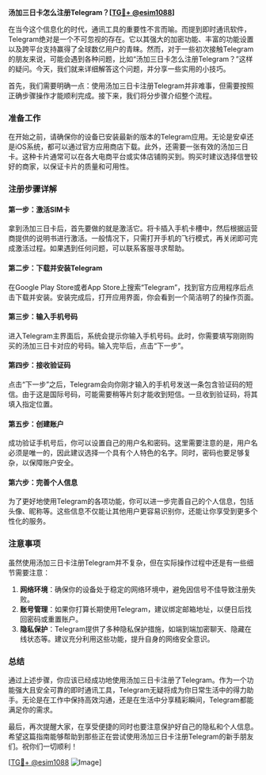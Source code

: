 **汤加三日卡怎么注册Telegram？[[TG💪+ @esim1088](https://t.me/s/esim1088)]**

在当今这个信息化的时代，通讯工具的重要性不言而喻。而提到即时通讯软件，Telegram绝对是一个不可忽视的存在。它以其强大的加密功能、丰富的功能设置以及跨平台支持赢得了全球数亿用户的青睐。然而，对于一些初次接触Telegram的朋友来说，可能会遇到各种问题，比如“汤加三日卡怎么注册Telegram？”这样的疑问。今天，我们就来详细解答这个问题，并分享一些实用的小技巧。

首先，我们需要明确一点：使用汤加三日卡注册Telegram并非难事，但需要按照正确步骤操作才能顺利完成。接下来，我们将分步骤介绍整个流程。

### 准备工作

在开始之前，请确保你的设备已安装最新的版本的Telegram应用。无论是安卓还是iOS系统，都可以通过官方应用商店下载。此外，还需要一张有效的汤加三日卡。这种卡片通常可以在各大电商平台或实体店铺购买到。购买时建议选择信誉较好的商家，以保证卡片的质量和可用性。

### 注册步骤详解

#### 第一步：激活SIM卡

拿到汤加三日卡后，首先要做的就是激活它。将卡插入手机卡槽中，然后根据运营商提供的说明书进行激活。一般情况下，只需打开手机的飞行模式，再关闭即可完成激活过程。如果遇到任何问题，可以联系客服寻求帮助。

#### 第二步：下载并安装Telegram

在Google Play Store或者App Store上搜索“Telegram”，找到官方应用程序后点击下载并安装。安装完成后，打开应用界面，你会看到一个简洁明了的操作页面。

#### 第三步：输入手机号码

进入Telegram主界面后，系统会提示你输入手机号码。此时，你需要填写刚刚购买的汤加三日卡对应的号码。输入完毕后，点击“下一步”。

#### 第四步：接收验证码

点击“下一步”之后，Telegram会向你刚才输入的手机号发送一条包含验证码的短信。由于这是国际号码，可能需要稍等片刻才能收到短信。一旦收到验证码，将其填入指定位置。

#### 第五步：创建账户

成功验证手机号后，你可以设置自己的用户名和密码。这里需要注意的是，用户名必须是唯一的，因此建议选择一个具有个人特色的名字。同时，密码也要足够复杂，以保障账户安全。

#### 第六步：完善个人信息

为了更好地使用Telegram的各项功能，你可以进一步完善自己的个人信息，包括头像、昵称等。这些信息不仅能让其他用户更容易识别你，还能让你享受到更多个性化的服务。

### 注意事项

虽然使用汤加三日卡注册Telegram并不复杂，但在实际操作过程中还是有一些细节需要注意：

1. **网络环境**：确保你的设备处于稳定的网络环境中，避免因信号不佳导致注册失败。
2. **账号管理**：如果你打算长期使用Telegram，建议绑定邮箱地址，以便日后找回密码或重置账户。
3. **隐私保护**：Telegram提供了多种隐私保护措施，如端到端加密聊天、隐藏在线状态等。建议充分利用这些功能，提升自身的网络安全意识。

### 总结

通过上述步骤，你应该已经成功地使用汤加三日卡注册了Telegram。作为一个功能强大且安全可靠的即时通讯工具，Telegram无疑将成为你日常生活中的得力助手。无论是在工作中保持高效沟通，还是在生活中分享精彩瞬间，Telegram都能满足你的需求。

最后，再次提醒大家，在享受便捷的同时也要注意保护好自己的隐私和个人信息。希望这篇指南能够帮助到那些正在尝试使用汤加三日卡注册Telegram的新手朋友们。祝你们一切顺利！

[[TG💪+ @esim1088](https://t.me/s/esim1088) ![Image](https://i.postimg.cc/4NQfJmqS/Snipaste-2025-05-13-00-14-12.png)]